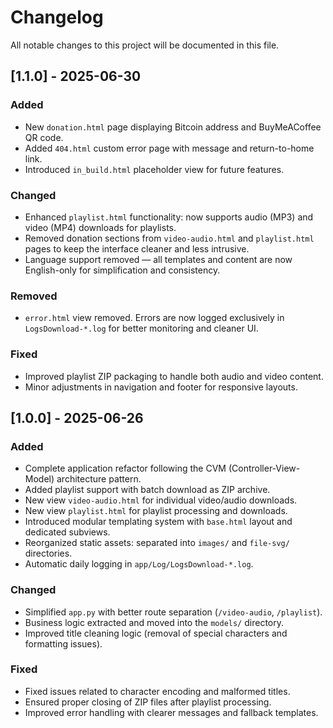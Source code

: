  # Changelog
All notable changes to this project will be documented in this file.

## [1.1.0] - 2025-06-30

### Added
- New `donation.html` page displaying Bitcoin address and BuyMeACoffee QR code.
- Added `404.html` custom error page with message and return-to-home link.
- Introduced `in_build.html` placeholder view for future features.

### Changed
- Enhanced `playlist.html` functionality: now supports audio (MP3) and video (MP4) downloads for playlists.
- Removed donation sections from `video-audio.html` and `playlist.html` pages to keep the interface cleaner and less intrusive.
- Language support removed — all templates and content are now English-only for simplification and consistency.

### Removed
- `error.html` view removed. Errors are now logged exclusively in `LogsDownload-*.log` for better monitoring and cleaner UI.

### Fixed
- Improved playlist ZIP packaging to handle both audio and video content.
- Minor adjustments in navigation and footer for responsive layouts.

## [1.0.0] - 2025-06-26

### Added
- Complete application refactor following the CVM (Controller-View-Model) architecture pattern.
- Added playlist support with batch download as ZIP archive.
- New view `video-audio.html` for individual video/audio downloads.
- New view `playlist.html` for playlist processing and downloads.
- Introduced modular templating system with `base.html` layout and dedicated subviews.
- Reorganized static assets: separated into `images/` and `file-svg/` directories.
- Automatic daily logging in `app/Log/LogsDownload-*.log`.

### Changed
- Simplified `app.py` with better route separation (`/video-audio`, `/playlist`).
- Business logic extracted and moved into the `models/` directory.
- Improved title cleaning logic (removal of special characters and formatting issues).

### Fixed
- Fixed issues related to character encoding and malformed titles.
- Ensured proper closing of ZIP files after playlist processing.
- Improved error handling with clearer messages and fallback templates.

